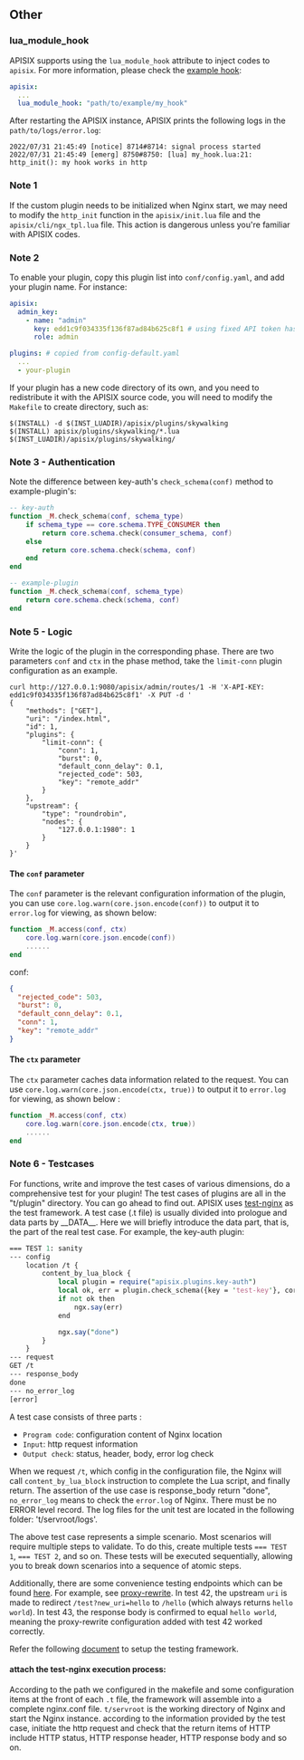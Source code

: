 ## Other

### lua_module_hook

APISIX supports using the `lua_module_hook` attribute to inject codes to `apisix`. For more information, please check the [example hook](https://github.com/apache/apisix/blob/master/example/my_hook.lua):

```yaml title="conf/config.yaml"
apisix:
  ...
  lua_module_hook: "path/to/example/my_hook"
```

After restarting the APISIX instance, APISIX prints the following logs in the `path/to/logs/error.log`:

```log title="logs/error.log"
2022/07/31 21:45:49 [notice] 8714#8714: signal process started
2022/07/31 21:45:49 [emerg] 8750#8750: [lua] my_hook.lua:21: http_init(): my hook works in http
```

### Note 1

If the custom plugin needs to be initialized when Nginx start, we may need to modify the `http_init` function in the `apisix/init.lua` file and the `apisix/cli/ngx_tpl.lua` file. This action is dangerous unless you're familiar with APISIX codes.

### Note 2

To enable your plugin, copy this plugin list into `conf/config.yaml`, and add your plugin name. For instance:

```yaml
apisix:
  admin_key:
    - name: "admin"
      key: edd1c9f034335f136f87ad84b625c8f1 # using fixed API token has security risk, please update it when you deploy to production environment
      role: admin

plugins: # copied from config-default.yaml
  ...
  - your-plugin
```

If your plugin has a new code directory of its own, and you need to redistribute it with the APISIX source code, you will need to modify the `Makefile` to create directory, such as:

```
$(INSTALL) -d $(INST_LUADIR)/apisix/plugins/skywalking
$(INSTALL) apisix/plugins/skywalking/*.lua $(INST_LUADIR)/apisix/plugins/skywalking/
```

### Note 3 - Authentication

Note the difference between key-auth's `check_schema(conf)` method to example-plugin's:

```lua
-- key-auth
function _M.check_schema(conf, schema_type)
    if schema_type == core.schema.TYPE_CONSUMER then
        return core.schema.check(consumer_schema, conf)
    else
        return core.schema.check(schema, conf)
    end
end
```

```lua
-- example-plugin
function _M.check_schema(conf, schema_type)
    return core.schema.check(schema, conf)
end
```

### Note 5 - Logic

Write the logic of the plugin in the corresponding phase. There are two parameters `conf` and `ctx` in the phase method, take the `limit-conn` plugin configuration as an example.

```shell
curl http://127.0.0.1:9080/apisix/admin/routes/1 -H 'X-API-KEY: edd1c9f034335f136f87ad84b625c8f1' -X PUT -d '
{
    "methods": ["GET"],
    "uri": "/index.html",
    "id": 1,
    "plugins": {
        "limit-conn": {
            "conn": 1,
            "burst": 0,
            "default_conn_delay": 0.1,
            "rejected_code": 503,
            "key": "remote_addr"
        }
    },
    "upstream": {
        "type": "roundrobin",
        "nodes": {
            "127.0.0.1:1980": 1
        }
    }
}'
```

#### The `conf` parameter

The `conf` parameter is the relevant configuration information of the plugin, you can use `core.log.warn(core.json.encode(conf))` to output it to `error.log` for viewing, as shown below:

```lua
function _M.access(conf, ctx)
    core.log.warn(core.json.encode(conf))
    ......
end
```

conf:

```json
{
  "rejected_code": 503,
  "burst": 0,
  "default_conn_delay": 0.1,
  "conn": 1,
  "key": "remote_addr"
}
```

#### The `ctx` parameter

The `ctx` parameter caches data information related to the request. You can use `core.log.warn(core.json.encode(ctx, true))` to output it to `error.log` for viewing, as shown below :

```lua
function _M.access(conf, ctx)
    core.log.warn(core.json.encode(ctx, true))
    ......
end
```

### Note 6 - Testcases

For functions, write and improve the test cases of various dimensions, do a comprehensive test for your plugin! The
test cases of plugins are all in the "t/plugin" directory. You can go ahead to find out. APISIX uses
[test-nginx](https://github.com/openresty/test-nginx) as the test framework. A test case (.t file) is usually
divided into prologue and data parts by \_\_DATA\_\_. Here we will briefly introduce the data part, that is, the part
of the real test case. For example, the key-auth plugin:

```perl
=== TEST 1: sanity
--- config
    location /t {
        content_by_lua_block {
            local plugin = require("apisix.plugins.key-auth")
            local ok, err = plugin.check_schema({key = 'test-key'}, core.schema.TYPE_CONSUMER)
            if not ok then
                ngx.say(err)
            end

            ngx.say("done")
        }
    }
--- request
GET /t
--- response_body
done
--- no_error_log
[error]
```

A test case consists of three parts :

- `Program code`: configuration content of Nginx location
- `Input`: http request information
- `Output check`: status, header, body, error log check

When we request `/t`, which config in the configuration file, the Nginx will call `content_by_lua_block` instruction to
complete the Lua script, and finally return. The assertion of the use case is response_body return "done",
`no_error_log` means to check the `error.log` of Nginx. There must be no ERROR level record. The log files for the unit test
are located in the following folder: 't/servroot/logs'.

The above test case represents a simple scenario. Most scenarios will require multiple steps to validate. To do this, create multiple tests `=== TEST 1`, `=== TEST 2`, and so on. These tests will be executed sequentially, allowing you to break down scenarios into a sequence of atomic steps.

Additionally, there are some convenience testing endpoints which can be found [here](https://github.com/apache/apisix/blob/master/t/lib/server.lua#L36). For example, see [proxy-rewrite](https://github.com/apache/apisix/blob/master/t/plugin/proxy-rewrite.lua). In test 42, the upstream `uri` is made to redirect `/test?new_uri=hello` to `/hello` (which always returns `hello world`). In test 43, the response body is confirmed to equal `hello world`, meaning the proxy-rewrite configuration added with test 42 worked correctly.

Refer the following [document](building-apisix.md) to setup the testing framework.

#### attach the test-nginx execution process:

According to the path we configured in the makefile and some configuration items at the front of each `.t` file, the
framework will assemble into a complete nginx.conf file. `t/servroot` is the working directory of Nginx and start the
Nginx instance. according to the information provided by the test case, initiate the http request and check that the
return items of HTTP include HTTP status, HTTP response header, HTTP response body and so on.
